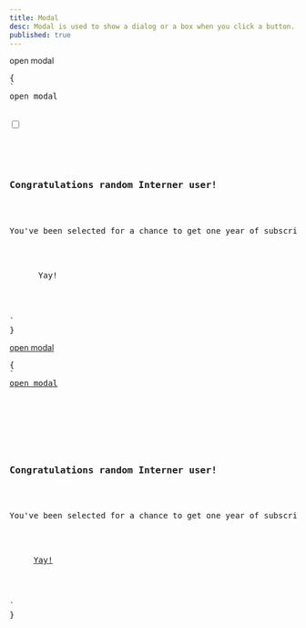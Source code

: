 ```yaml
---
title: Modal
desc: Modal is used to show a dialog or a box when you click a button.
published: true
---
```


<script>
  import Component from "@components/Component.svelte"
</script>

<Component title="Modal using label + hidden checkbox" desc='Make sure each modal you use, has a unique ID. In this example, ID is "my-modal".'>
<label for="my-modal" class="btn modal-button">open modal</label>

<pre slot="html">{
`<!-- The button to open modal -->
<label for="my-modal" class="btn modal-button">open modal</label>

<!-- Put this part before </body> tag -->
<input type="checkbox" id="my-modal" class="modal-toggle">
<div class="modal">
  <div class="modal-box">
    <h3 class="font-bold text-lg">Congratulations random Interner user!</h3>
    <p class="py-4">You've been selected for a chance to get one year of subscription to use Wikipedia for free!</p>
    <div class="modal-action">
      <label for="my-modal" class="btn">Yay!</label>
    </div>
  </div>
</div>`
}</pre>
</Component>

<Component title="Modal using anchor link" desc="Anchor links might not work well on some SPA frameworks so if there are problems, use the first example">
<a href="#my-modal-2" class="btn" rel="external">open modal</a>
<pre slot="html">{
`<!-- The button to open modal -->
<a href="#my-modal-2" class="btn">open modal</a>

<!-- Put this part before </body> tag -->
<div class="modal" id="my-modal-2">
  <div class="modal-box">
    <h3 class="font-bold text-lg">Congratulations random Interner user!</h3>
    <p class="py-4">You've been selected for a chance to get one year of subscription to use Wikipedia for free!</p>
    <div class="modal-action">
     <a href="#" class="btn">Yay!</a>
    </div>
  </div>
</div>`
}</pre>
</Component>
